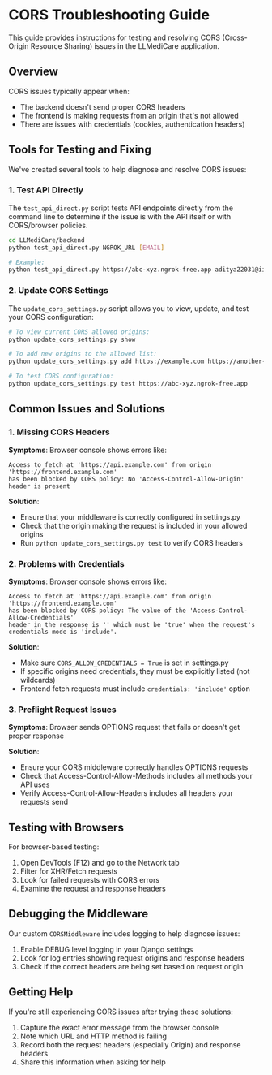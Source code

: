 # CORS Troubleshooting Guide

This guide provides instructions for testing and resolving CORS (Cross-Origin Resource Sharing) issues in the LLMediCare application.

## Overview

CORS issues typically appear when:

- The backend doesn't send proper CORS headers
- The frontend is making requests from an origin that's not allowed
- There are issues with credentials (cookies, authentication headers)

## Tools for Testing and Fixing

We've created several tools to help diagnose and resolve CORS issues:

### 1. Test API Directly

The `test_api_direct.py` script tests API endpoints directly from the command line to determine if the issue is with the API itself or with CORS/browser policies.

```bash
cd LLMediCare/backend
python test_api_direct.py NGROK_URL [EMAIL]

# Example:
python test_api_direct.py https://abc-xyz.ngrok-free.app aditya22031@iiitd.ac.in
```

### 2. Update CORS Settings

The `update_cors_settings.py` script allows you to view, update, and test your CORS configuration:

```bash
# To view current CORS allowed origins:
python update_cors_settings.py show

# To add new origins to the allowed list:
python update_cors_settings.py add https://example.com https://another-domain.com

# To test CORS configuration:
python update_cors_settings.py test https://abc-xyz.ngrok-free.app
```

## Common Issues and Solutions

### 1. Missing CORS Headers

**Symptoms**: Browser console shows errors like:

```
Access to fetch at 'https://api.example.com' from origin 'https://frontend.example.com'
has been blocked by CORS policy: No 'Access-Control-Allow-Origin' header is present
```

**Solution**:

- Ensure that your middleware is correctly configured in settings.py
- Check that the origin making the request is included in your allowed origins
- Run `python update_cors_settings.py test` to verify CORS headers

### 2. Problems with Credentials

**Symptoms**: Browser console shows errors like:

```
Access to fetch at 'https://api.example.com' from origin 'https://frontend.example.com'
has been blocked by CORS policy: The value of the 'Access-Control-Allow-Credentials'
header in the response is '' which must be 'true' when the request's credentials mode is 'include'.
```

**Solution**:

- Make sure `CORS_ALLOW_CREDENTIALS = True` is set in settings.py
- If specific origins need credentials, they must be explicitly listed (not wildcards)
- Frontend fetch requests must include `credentials: 'include'` option

### 3. Preflight Request Issues

**Symptoms**: Browser sends OPTIONS request that fails or doesn't get proper response

**Solution**:

- Ensure your CORS middleware correctly handles OPTIONS requests
- Check that Access-Control-Allow-Methods includes all methods your API uses
- Verify Access-Control-Allow-Headers includes all headers your requests send

## Testing with Browsers

For browser-based testing:

1. Open DevTools (F12) and go to the Network tab
2. Filter for XHR/Fetch requests
3. Look for failed requests with CORS errors
4. Examine the request and response headers

## Debugging the Middleware

Our custom `CORSMiddleware` includes logging to help diagnose issues:

1. Enable DEBUG level logging in your Django settings
2. Look for log entries showing request origins and response headers
3. Check if the correct headers are being set based on request origin

## Getting Help

If you're still experiencing CORS issues after trying these solutions:

1. Capture the exact error message from the browser console
2. Note which URL and HTTP method is failing
3. Record both the request headers (especially Origin) and response headers
4. Share this information when asking for help
